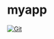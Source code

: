 # myapp

[![Git](https://app.soluble.cloud/api/v1/public/badges/af885bb6-c6c4-4c36-adfb-114edba2f0e4.svg?orgId=358302604202)](https://app.soluble.cloud/repos/details/github.com/vandrucha77/myapp?orgId=358302604202)  

